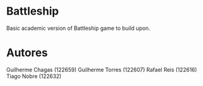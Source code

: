 # Battleship
Basic academic version of Battleship game to build upon.
# Autores
Guilherme Chagas (122659) Guilherme Torres (122607) Rafael Reis (122616) Tiago Nobre (122632)



